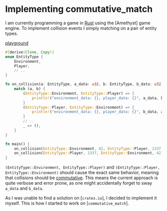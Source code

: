 # Implementing commutative_match

I am currently programming a game in [Rust] using the [Amethyst] game engine.
To implement collision events I simply matching on a pair of entity types.

[playground][ex0]
```rust
#[derive(Clone, Copy)]
enum EntityType {
    Environment,
    Player,
    // ..
}

fn on_collision(a: EntityType, a_data: u32, b: EntityType, b_data: u32) {
    match (a, b) {
        (EntityType::Environment, EntityType::Player) => {
            println!("environment_data: {}, player_data: {}", a_data, b_data)
        }
        (EntityType::Player, EntityType::Environment) => {
            println!("environment_data: {}, player_data: {}", b_data, a_data)
        }
        // ..
        _ => (),
    }
}

fn main() {
    on_collision(EntityType::Environment, 42, EntityType::Player, 1337);
    on_collision(EntityType::Player, 1337, EntityType::Environment, 42);
}
```

`(EntityType::Environment, EntityType::Player)` and `(EntityType::Player, EntityType::Environment)` should
cause the exact same behavior, meaning that collisions should be [commutative]. This means the current approach is quite verbose and error prone,
as one might accidentally forget to sway `a_data` and `b_data`.

As I was unable to find a solution on [`crates.io`], I decided to implement it myself. This is how I started to work on [`commutative_match`].

[Rust]:
[Amethyst]:
[commutative]:
[crates.io]
[ex0]:https://play.rust-lang.org/?version=stable&mode=debug&edition=2018&gist=a287eff18d6440790271f291ebb486e1